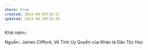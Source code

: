 ```yaml
---
share: true
created: 2023-09-05T16:17
updated: 2023-09-30T18:26
---
```

Khái niệm:: 

Nguồn:: James Clifford, Về Tính Uy Quyền của Khảo tả Dân Tộc Học